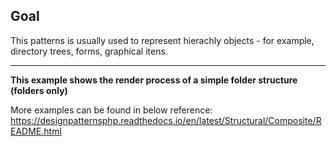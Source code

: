 ## Goal
This patterns is usually used to represent hierachly objects - for example, directory trees, forms, graphical itens.
***

**This example shows the render process of a simple folder structure (folders only)**

More examples can be found in below reference:
https://designpatternsphp.readthedocs.io/en/latest/Structural/Composite/README.html
